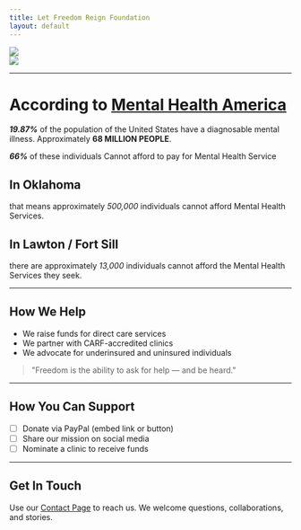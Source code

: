 ```yaml
---
title: Let Freedom Reign Foundation
layout: default
---
```


<div class="hero-container">
  <img id="hero-banner" src="/lfrf-mock/assets/graphics/hero_banner/lfrf-hero_banner-key.png" class="hero-banner" />
</div>

<div class="sub-banner-container">
  <img src="/lfrf-mock/assets/graphics/sub-banner/lfrf-sub_banner.png"  class="sub-banner" />
</div>

---

# **According to [Mental Health America](https://mhanational.org/resources/quick-facts-and-statistics-about-mental-health/)**
 
 ***19.87%*** of the population of the United States have a diagnosable mental illness. Approximately **68 MILLION PEOPLE**.

***66%*** of these individuals Cannot afford to pay for Mental Health Service

## **In Oklahoma**
that means approximately *500,000* individuals cannot afford Mental Health Services.

## **In Lawton / Fort Sill**
there are approximately *13,000* individuals cannot afford the
Mental Health Services they seek.

---

## How We Help

- We raise funds for direct care services  
- We partner with CARF-accredited clinics  
- We advocate for underinsured and uninsured individuals  

> "Freedom is the ability to ask for help — and be heard."

---

## How You Can Support

- [ ] Donate via PayPal (embed link or button)  
- [ ] Share our mission on social media  
- [ ] Nominate a clinic to receive funds  

---

## Get In Touch

Use our [Contact Page](/lfrf-mock/contact) to reach us. We welcome questions, collaborations, and stories.
